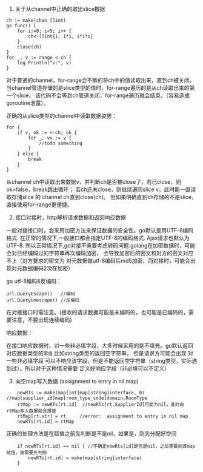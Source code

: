 
1. 关于从channel中正确的取出slice数据
```
ch := make(chan []int)
go func() {
    for i:=0; i<5; i++ {
        ch<-[]int{i, i*i, i*i*i}
    }
    close(ch)
}
for _, v := range <-ch {
    log.Println("v:", v)
}
```
对于普通的channel，for-range会不断的将ch中的值读取出来，直到ch被关闭。
当channel管道存储的是slice类型的值时，for-range遍历的是从ch读取出来的第一个slice，
该代码不会等到ch管道关闭，for-range遍历就会结束。（容易造成goroutine泄露）。

正确的从slice类型的channel中读取数据姿势：
```
for {
    if v, ok := <-ch; ok {
        for _, vv := v {
            //todo something
        }
    } else {
        break
    }
}
```
从channel ch中读取出来数据v，并判断ch是否被close了，若已close，则ok=false，break跳出循环；
若ch还未close，则继续遍历slice v。此时能一直读取存储slice 的 channel ch直到close(ch)。
但如果明确直到ch存储的不是slice，直接使用for-range更便捷。

2. 接口对接时，http解析请求数据和返回响应数据

一般对接接口时，会采用加密方法来保证数据的安全性。go默认是用UTF-8编码格式. 在正常的情况下,一般接口都会指定UTF-8的编码格式.
Ajax请求也默认为UTF-8. 所以正常情况下,go对接不需要考虑转码问题.golang在加密数据时，可能会对已经编码过的字符串再次编码加密，
会导致加密后的密文和对方的密文对应不上（对方要求的密文为 对元数据做utf-8编码后md5加密，而对接时，可能会出现对元数据编码2次在加密）

go utf-8编码&反编码： 

```
url.QueryEscape()   //编码
url.QueryUnescape() //反编码
```
在对接接口时需注意。(接收的请求数据可能是未编码的，也可能是已编码的，需要注意，不要出现连续编码)

响应数据：

在接口响应数据时，对一些非必填字段，大多时候采用的是不填充。go默认返回对应数据类型的`零值` 比如string类型的返回空字符串。
但是请求方可能会出现 对一些非必填字段 可以不响应该字段，但是不能返回空字符串（string类型，实际遇到过）。所以对于这种情况需要
定义好响应字段（非必填可以不定义）

3. 向空map写入数据 (assignment to entry in nil map)

```
    newRTs := make(map[int]map[string]interface, 0) //map[supplier_id]map[room_type_code]domain.RoomType
    rtMap := newRTs[rt.id]  //newRTs[rt.SupplierId]可能为nil，此时向rtMap写入数据就会报错
	rtMap[rt.str] = rt     //error:  assignment to entry in nil map
	newRTs[rt.id] = rtMap
```
正确的处理方法是在赋值之前先判断是不是nil，如果是，则先分配好空间
```
    if newRTs[rt.id] == nil { //不确定newRts[id]是否是nil，之后需要向该map赋值，故需要先判断
        newRTs[rt.id] = make(map[string]interface)
    }
```